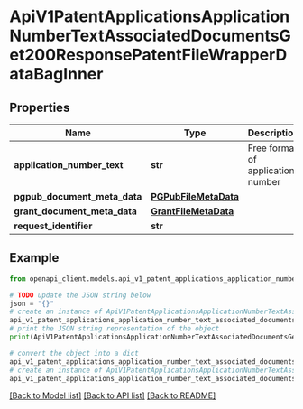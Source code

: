 # ApiV1PatentApplicationsApplicationNumberTextAssociatedDocumentsGet200ResponsePatentFileWrapperDataBagInner


## Properties

Name | Type | Description | Notes
------------ | ------------- | ------------- | -------------
**application_number_text** | **str** | Free format of application number | [optional] 
**pgpub_document_meta_data** | [**PGPubFileMetaData**](PGPubFileMetaData.md) |  | [optional] 
**grant_document_meta_data** | [**GrantFileMetaData**](GrantFileMetaData.md) |  | [optional] 
**request_identifier** | **str** |  | [optional] 

## Example

```python
from openapi_client.models.api_v1_patent_applications_application_number_text_associated_documents_get200_response_patent_file_wrapper_data_bag_inner import ApiV1PatentApplicationsApplicationNumberTextAssociatedDocumentsGet200ResponsePatentFileWrapperDataBagInner

# TODO update the JSON string below
json = "{}"
# create an instance of ApiV1PatentApplicationsApplicationNumberTextAssociatedDocumentsGet200ResponsePatentFileWrapperDataBagInner from a JSON string
api_v1_patent_applications_application_number_text_associated_documents_get200_response_patent_file_wrapper_data_bag_inner_instance = ApiV1PatentApplicationsApplicationNumberTextAssociatedDocumentsGet200ResponsePatentFileWrapperDataBagInner.from_json(json)
# print the JSON string representation of the object
print(ApiV1PatentApplicationsApplicationNumberTextAssociatedDocumentsGet200ResponsePatentFileWrapperDataBagInner.to_json())

# convert the object into a dict
api_v1_patent_applications_application_number_text_associated_documents_get200_response_patent_file_wrapper_data_bag_inner_dict = api_v1_patent_applications_application_number_text_associated_documents_get200_response_patent_file_wrapper_data_bag_inner_instance.to_dict()
# create an instance of ApiV1PatentApplicationsApplicationNumberTextAssociatedDocumentsGet200ResponsePatentFileWrapperDataBagInner from a dict
api_v1_patent_applications_application_number_text_associated_documents_get200_response_patent_file_wrapper_data_bag_inner_from_dict = ApiV1PatentApplicationsApplicationNumberTextAssociatedDocumentsGet200ResponsePatentFileWrapperDataBagInner.from_dict(api_v1_patent_applications_application_number_text_associated_documents_get200_response_patent_file_wrapper_data_bag_inner_dict)
```
[[Back to Model list]](../README.md#documentation-for-models) [[Back to API list]](../README.md#documentation-for-api-endpoints) [[Back to README]](../README.md)


